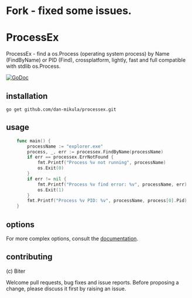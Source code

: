 # Fork - fixed some issues.

ProcessEx
=======

ProcessEx - find a os.Process (operating system process) by Name (FindByName) or PID (Find), crossplatform, lightly, fast and full compatible with stdlib os.Process.

[![GoDoc](http://godoc.org/github.com/biter777/processex?status.svg)](http://godoc.org/github.com/biter777/processex)


installation
------------

    go get github.com/dan-mikula/processex.git

usage
-----

```go
	func main() {
		processName := "explorer.exe"
		process, _, err := processex.FindByName(processName)
		if err == processex.ErrNotFound {
			fmt.Printf("Process %v not running", processName)
			os.Exit(0)
		}
		if err != nil {
			fmt.Printf("Process %v find error: %v", processName, err)
			os.Exit(1)
		}
		fmt.Printf("Process %v PID: %v", processName, process[0].Pid)
	}
```

options
-------

For more complex options, consult the [documentation](http://godoc.org/github.com/biter777/processex).

contributing
------------

(c) Biter

Welcome pull requests, bug fixes and issue reports.
Before proposing a change, please discuss it first by raising an issue.
